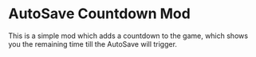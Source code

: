 # AutoSave Countdown Mod
This is a simple mod which adds a countdown to the game, which shows you the remaining time till the AutoSave will trigger.
